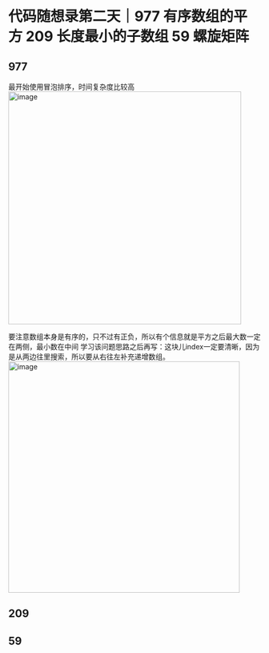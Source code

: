 # 代码随想录第二天｜977 有序数组的平方 209 长度最小的子数组 59 螺旋矩阵
## 977 
最开始使用冒泡排序，时间复杂度比较高
<img width="465" alt="image" src="https://github.com/hbxysch/hbxysch.github.io/assets/50912459/d0248910-d82a-43d1-b577-a32a484f3d08">

要注意数组本身是有序的，只不过有正负，所以有个信息就是平方之后最大数一定在两侧，最小数在中间
学习该问题思路之后再写：这块儿index一定要清晰，因为是从两边往里搜索，所以要从右往左补充递增数组。
<img width="462" alt="image" src="https://github.com/hbxysch/hbxysch.github.io/assets/50912459/6de50ddd-eee6-48c7-ba43-72db3d835e52">


## 209

## 59
